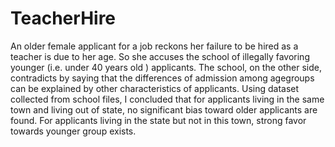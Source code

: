 # TeacherHire
An older female applicant for a job reckons her failure to be hired as a teacher is due to her age. So she accuses the school of illegally favoring younger (i.e. under 40 years old ) applicants. The school, on the other side, contradicts by saying that the differences of admission among agegroups can be explained by other characteristics of applicants. Using dataset collected from school files, I concluded that for applicants living in the same town and living out of state, no significant bias toward older applicants are found. For applicants living in the state but not in this town, strong favor towards younger group exists.
